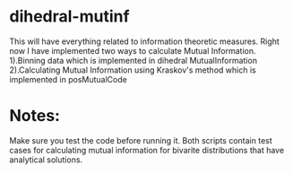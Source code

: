 dihedral-mutinf
===============
This will have everything related to information theoretic measures. Right now I have implemented two ways to 
calculate Mutual Information.
1).Binning data which is implemented in dihedral MutualInformation
2).Calculating Mutual Information using Kraskov's method which is implemented in posMutualCode

Notes:
==============
Make sure you test the code before running it. Both scripts contain test cases for calculating mutual information 
for bivarite distributions that have analytical solutions. 

